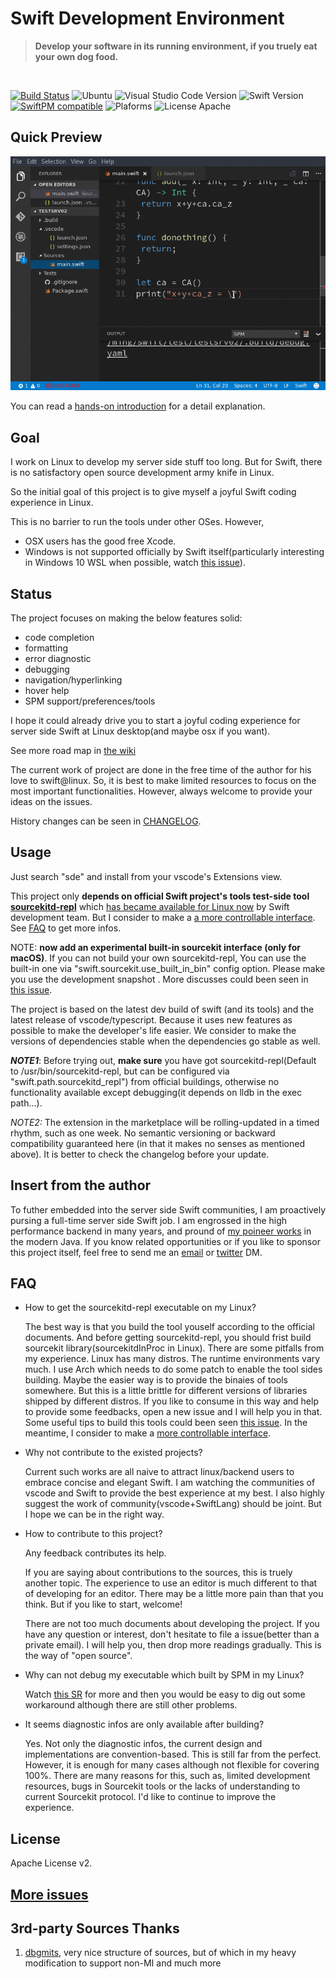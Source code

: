 # Swift Development Environment

> __Develop your software in its running environment, if you truely eat your own dog food.__ 

<br/>

[![Build Status](https://travis-ci.org/jinmingjian/sde.svg?branch=master)](https://travis-ci.org/jinmingjian/sde) ![Ubuntu](https://img.shields.io/badge/Ubuntu-16.04-6193DF.svg) ![Visual Studio Code Version](https://img.shields.io/badge/Visual%20Studio%20Code-1.8.1-6193DF.svg) ![Swift Version](https://img.shields.io/badge/Swift-3.1.0-orange.svg) [![SwiftPM compatible](https://img.shields.io/badge/SwiftPM-compatible-brightgreen.svg)](https://github.com/apple/swift-package-manager) ![Plaforms](https://img.shields.io/badge/Platform-Linux|macOS-lightgrey.svg) ![License Apache](https://img.shields.io/badge/License-Apache%20v2-lightgrey.svg)

## Quick Preview
![preview](docs/preview.gif)

You can read a [hands-on introduction](http://blog.dirac.io/2017/01/11/get_started_sde.html) for a detail explanation.

## Goal
I work on Linux to develop my server side stuff too long. But for Swift, there is no satisfactory open source development army knife in Linux.

So the initial goal of this project is to give myself a joyful Swift coding experience in Linux. 

This is no barrier to run the tools under other OSes. However,
* OSX users has the good free Xcode.  
* Windows is not supported officially by Swift itself(particularly interesting in Windows 10 WSL when possible, watch [this issue](https://github.com/Microsoft/BashOnWindows/issues/286)).

## Status
The project focuses on making the below features solid:
* code completion
* formatting
* error diagnostic
* debugging
* navigation/hyperlinking
* hover help
* SPM support/preferences/tools

I hope it could already drive you to start a joyful coding experience for server side Swift at Linux desktop(and maybe osx if you want).

See more road map in [the wiki](https://github.com/jinmingjian/sde/wiki)

The current work of project are done in the free time of the author for his love to swift@linux. So, it is best to make limited resources to focus on the most important functionalities. However, always welcome to provide your ideas on the issues.  

History changes can be seen in [CHANGELOG](CHANGELOG.md).

## Usage
Just search "sde" and install from your vscode's Extensions view.

This project only __depends on official Swift project's tools test-side tool [sourcekitd-repl](https://github.com/apple/swift/tree/master/tools/SourceKit/tools/sourcekitd-repl)__ which [has became available for Linux now](https://bugs.swift.org/browse/SR-1676) by Swift development team. But I consider to make a [a more controllable interface](https://github.com/jinmingjian/sde/issues/9). See [FAQ](#FAQ) to get more infos.

NOTE: **now add an experimental built-in sourcekit interface (only for macOS)**. If you can not build your own sourcekitd-repl, You can use the built-in one via "swift.sourcekit.use_built_in_bin" config option. Please make you use the development snapshot . More discusses could been seen in [this issue](https://github.com/jinmingjian/sde/issues/13).

The project is based on the latest dev build of swift (and its tools) and the latest release of vscode/typescript. Because it uses new features as possible to make the developer's life easier. We consider to make the versions of dependencies stable when the dependencies go stable as well.

__*NOTE1*__: Before trying out, __make sure__ you have got sourcekitd-repl(Default to /usr/bin/sourcekitd-repl, but can be configured via "swift.path.sourcekitd_repl") from official buildings, otherwise no functionality available except debugging(it depends on lldb in the exec path...).

*NOTE2:* The extension in the marketplace will be rolling-updated in a timed rhythm, such as one week. No semantic versioning or backward compatibility guaranteed here (in that it makes no senses as mentioned above). It is better to check the changelog before your update.

 
## Insert from the author
To futher embedded into the server side Swift communities, I am proactively pursing a full-time server side Swift job. I am engrossed in the high performance backend in many years, and pround of [my poineer works](http://dirac.io/site_landz/home.html) in the modern Java. If you know related opportunities or if you like to sponsor this project itself, feel free to send me an [email](mailto:jin.phd@gmail.com) or [twitter](https://twitter.com/JinMingjian) DM.

## FAQ
* How to get the sourcekitd-repl executable on my Linux?

  The best way is that you build the tool youself according to the official documents. And before getting sourcekitd-repl, you should frist build sourcekit library(sourcekitdInProc in Linux). There are some pitfalls from my experience. Linux has many distros. The runtime environments vary much. I use Arch which needs to do some patch to enable the tool sides building. Maybe the easier way is to provide the binaies of tools somewhere. But this is a little brittle for different versions of libraries shipped by different distros. If you like to consume in this way and help to provide some feedbacks, open a new issue and I will help you in that. Some useful tips to build this tools could been seen [this issue](https://github.com/jinmingjian/sde/issues/13).
  In the meantime, I consider to make a [more controllable interface](https://github.com/jinmingjian/sde/issues/9).    

* Why not contribute to the existed projects?

  Current such works are all naive to attract linux/backend users to embrace concise and elegant Swift. I am watching the communities of vscode and Swift to provide the best experience at my best. I also highly suggest the work of community(vscode+SwiftLang) should be joint. But I hope we can be in the right way. 

* How to contribute to this project?

  Any feedback contributes its help.

  If you are saying about contributions to the sources, this is truely another topic. The experience to use an editor is much different to that of developing for an editor. There may be a little more pain than that you think. But if you like to start, welcome! 

  There are not too much documents about developing the project. If you have any question or interest, don't hesitate to file a issue(better than a private email). I will help you, then drop more readings gradually. This is the way of "open source". 

* Why can not debug my executable which built by SPM in my Linux?
   
  Watch [this SR](https://bugs.swift.org/browse/SR-3280) for more and then you would be easy to dig out some workaround although there are still other problems.

* It seems diagnostic infos are only available after building?
  
  Yes. Not only the diagnostic infos, the current design and implementations are convention-based. This is still far from the perfect. However, it is enough for many cases although not flexible for covering 100%. There are many reasons for this, such as, limited development resources, bugs in Sourcekit tools or the lacks of understanding to current Sourcekit protocol. I'd like to continue to improve the experience.


## License
Apache License v2.

## [More issues](https://github.com/jinmingjian/sde/issues)

## 3rd-party Sources Thanks 
1. [dbgmits](https://github.com/enlight/dbgmits), very nice structure of sources, but of which in my heavy modification to support non-MI and much more
